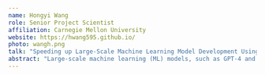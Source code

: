 ```yaml
---
name: Hongyi Wang
role: Senior Project Scientist
affiliation: Carnegie Mellon University
website: https://hwang595.github.io/
photo: wangh.png
talk: "Speeding up Large-Scale Machine Learning Model Development Using Low-Rank Models and Gradients"
abstract: "Large-scale machine learning (ML) models, such as GPT-4 and Llama2, are at the forefront of advances in the field of AI. Nonetheless, developing these large-scale ML models demands substantial computational resources and a deep understanding of distributed ML and systems. In this presentation, I will introduce three frameworks, namely ATOMO, Pufferfish, and Cuttlefish, which use low-rank approximations on model gradients and model weights to significantly expedite ML model training. ATOMO is a general compression framework that has experimentally established that using low-rank gradients, as opposed to sparse ones, can lead to substantially faster distributed training. Pufferfish further bypasses the cost of compression by directly training low-rank models. However, directly training low-rank models usually leads to a loss in accuracy. Pufferfish mitigates this issue by training a full-rank model and then converting to a low-rank model early in the training process. Nonetheless, Pufferfish necessitates extra hyperparameter tuning, such as determining the optimal transition time from full-rank to low-rank. Cuttlefish addresses this issue by automatically estimating and adjusting these hyperparameters during training. I will present extensive experimental results on the distributed training of large-scale ML models, including LLMs, to demonstrate the efficacy of these frameworks."
---
```

